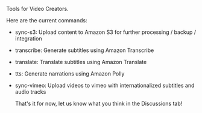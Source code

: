 Tools for Video Creators.

Here are the current commands:
* sync-s3: Upload content to Amazon S3 for further processing / backup / integration
* transcribe: Generate subtitles using Amazon Transcribe
* translate: Translate subtitles using Amazon Translate
* tts: Generate narrations using Amazon Polly
* sync-vimeo: Upload videos to vimeo with internationalized subtitles and audio tracks

  That's it for now, let us know what you think in the Discussions tab!
  
